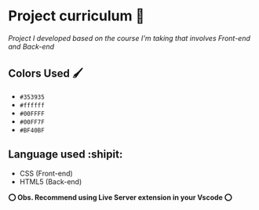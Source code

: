 # Project curriculum :ledger:


###### Project I developed based on the course I'm taking that involves Front-end and Back-end

## Colors Used :paintbrush:	
   - `#353935`
   - `#ffffff`
   - `#00FFFF`
   - `#00FF7F`
   - `#BF40BF`

## Language used :shipit:
   - CSS (Front-end)
   - HTML5 (Back-end)


**:o: Obs. Recommend using Live Server extension in your Vscode :o:**
